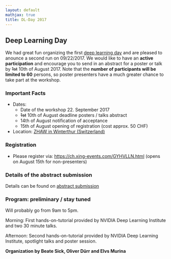 ```yaml
---
layout: default
mathjax: true
title: DL-Day 2017
---
```


## Deep Learning Day

We had great fun organizing the first [deep learning day](https://sites.google.com/site/sdsdlday2016/) and are pleased to anounce a second run on 09/22/2017. We would like to have an **active participation** and encourage you to send in an abstract for a poster or talk by  ~~1st~~ 10th of August 2017. Note that the **number of participants will be limited to 60** persons, so poster presenters have a much greater chance to take part at the workshop.

### Important Facts
* Dates: 
  * Date of the workshop 22. September 2017
  * ~~1st~~ 10th of August deadline posters / talks abstract
  * 14th of August notification of acceptance 
  * 15th of August opening of registration (cost approx. 50 CHF)
* Location: [ZHAW in Winterthur (Switzerland)](https://www.google.com/maps/place/47%C2%B029'48.6%22N+8%C2%B043'48.0%22E/@47.496818,8.730752,18z/data=!4m5!3m4!1s0x0:0x0!8m2!3d47.496828!4d8.73?hl=en-US)

### Registration
* Please register via: https://ch.xing-events.com/GYHVLLN.html (opens on August 15th for non-presenters)

### Details of the abstract submission
Details can be found on [abstract submission](abstract)


### Program: preliminary / stay tuned
Will probably go from 9am to 5pm.

Morning: First hands-on-tutorial provided by NVIDIA Deep Learning Institute and two 30 minute talks.

Afternoon: Second hands-on-tutorial provided by NVIDIA Deep Learning Institute, spotlight talks and poster session.

**Organization by Beate Sick, Oliver Dürr and Elvs Murina**
